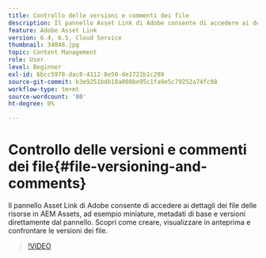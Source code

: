 ```yaml
---
title: Controllo delle versioni e commenti dei file
description: Il pannello Asset Link di Adobe consente di accedere ai dettagli dei file delle risorse in AEM Assets, ad esempio miniature, metadati di base e versioni direttamente dal pannello. Scopri come creare, visualizzare in anteprima e confrontare le versioni dei file.
feature: Adobe Asset Link
version: 6.4, 6.5, Cloud Service
thumbnail: 34048.jpg
topic: Content Management
role: User
level: Beginner
exl-id: 6bcc5978-dac8-4112-8e50-de1722b1c289
source-git-commit: b3e9251bdb18a008be95c1fa9e5c79252a74fc98
workflow-type: tm+mt
source-wordcount: '80'
ht-degree: 0%

---
```


# Controllo delle versioni e commenti dei file{#file-versioning-and-comments}

Il pannello Asset Link di Adobe consente di accedere ai dettagli dei file delle risorse in AEM Assets, ad esempio miniature, metadati di base e versioni direttamente dal pannello. Scopri come creare, visualizzare in anteprima e confrontare le versioni dei file.

>[!VIDEO](https://video.tv.adobe.com/v/34048?quality=12&learn=on)
